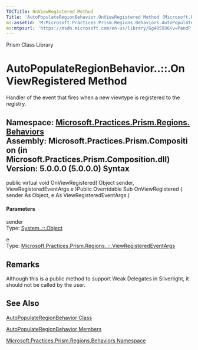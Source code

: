```yaml
---
TOCTitle: OnViewRegistered Method
Title: 'AutoPopulateRegionBehavior.OnViewRegistered Method (Microsoft.Practices.Prism.Regions.Behaviors)'
ms:assetid: 'M:Microsoft.Practices.Prism.Regions.Behaviors.AutoPopulateRegionBehavior.OnViewRegistered(System.Object,Microsoft.Practices.Prism.Regions.ViewRegisteredEventArgs)'
ms:mtpsurl: 'https://msdn.microsoft.com/en-us/library/Gg405936(v=PandP.50)'
---
```


Prism Class Library

AutoPopulateRegionBehavior..::.OnViewRegistered Method
======================================================

Handler of the event that fires when a new viewtype is registered to the registry.

**Namespace:** [Microsoft.Practices.Prism.Regions.Behaviors](https://msdn.microsoft.com/n:microsoft.practices.prism.regions.behaviors)
**Assembly:** Microsoft.Practices.Prism.Composition (in Microsoft.Practices.Prism.Composition.dll) Version: 5.0.0.0 (5.0.0.0)
Syntax
------

<span id="syntaxToggle"></span>public virtual void OnViewRegistered( Object sender, ViewRegisteredEventArgs e )Public Overridable Sub OnViewRegistered ( sender As Object, e As ViewRegisteredEventArgs )
#### Parameters

sender  
Type: [System..::.Object](http://msdn2.microsoft.com/en-us/library/e5kfa45b)

<!-- -->

e  
Type: [Microsoft.Practices.Prism.Regions..::.ViewRegisteredEventArgs](https://msdn.microsoft.com/t:microsoft.practices.prism.regions.viewregisteredeventargs)

Remarks
-------

<span id="remarksToggle"></span>Although this is a public method to support Weak Delegates in Silverlight, it should not be called by the user.

See Also
--------

<span id="seeAlsoToggle"></span>
[AutoPopulateRegionBehavior Class](https://msdn.microsoft.com/t:microsoft.practices.prism.regions.behaviors.autopopulateregionbehavior)

[AutoPopulateRegionBehavior Members](https://msdn.microsoft.com/allmembers.t:microsoft.practices.prism.regions.behaviors.autopopulateregionbehavior)

[Microsoft.Practices.Prism.Regions.Behaviors Namespace](https://msdn.microsoft.com/n:microsoft.practices.prism.regions.behaviors)
